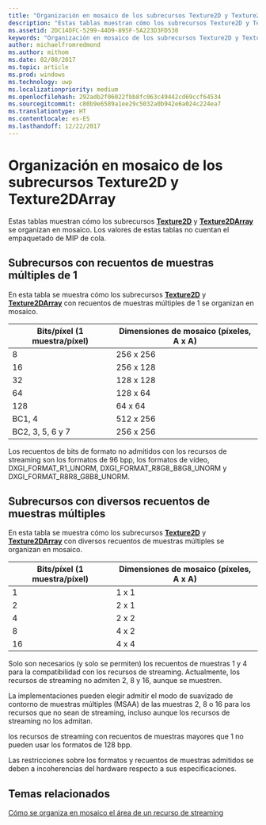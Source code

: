 ```yaml
---
title: "Organización en mosaico de los subrecursos Texture2D y Texture2DArray"
description: "Estas tablas muestran cómo los subrecursos Texture2D y Texture2DArray se organizan en mosaico."
ms.assetid: 2DC14DFC-5299-44D9-895F-5A223D3FD530
keywords: "Organización en mosaico de los subrecursos Texture2D y Texture2DArray"
author: michaelfromredmond
ms.author: mithom
ms.date: 02/08/2017
ms.topic: article
ms.prod: windows
ms.technology: uwp
ms.localizationpriority: medium
ms.openlocfilehash: 292adb2f06022fbb8fc063c49442cd69ccf64534
ms.sourcegitcommit: c80b9e6589a1ee29c5032a0b942e6a024c224ea7
ms.translationtype: HT
ms.contentlocale: es-ES
ms.lasthandoff: 12/22/2017
---
```

# <a name="texture2d-and-texture2darray-subresource-tiling"></a>Organización en mosaico de los subrecursos Texture2D y Texture2DArray


Estas tablas muestran cómo los subrecursos [**Texture2D**](https://msdn.microsoft.com/library/windows/desktop/ff471525) y [**Texture2DArray**](https://msdn.microsoft.com/library/windows/desktop/ff471526) se organizan en mosaico. Los valores de estas tablas no cuentan el empaquetado de MIP de cola.

## <a name="span-idsubresources-with-multisample-counts-of-1spanspan-idsubresources-with-multisample-counts-of-1spanspan-idsubresources-with-multisample-counts-of-1spansubresources-with-multisample-counts-of-1"></a><span id="Subresources-with-multisample-counts-of-1"></span><span id="subresources-with-multisample-counts-of-1"></span><span id="SUBRESOURCES-WITH-MULTISAMPLE-COUNTS-OF-1"></span>Subrecursos con recuentos de muestras múltiples de 1


En esta tabla se muestra cómo los subrecursos [**Texture2D**](https://msdn.microsoft.com/library/windows/desktop/ff471525) y [**Texture2DArray**](https://msdn.microsoft.com/library/windows/desktop/ff471526) con recuentos de muestras múltiples de 1 se organizan en mosaico.

| Bits/píxel (1 muestra/píxel) | Dimensiones de mosaico (píxeles, A x A) |
|-----------------------------|-------------------------------|
| 8                           | 256 x 256                       |
| 16                          | 256 x 128                       |
| 32                          | 128 x 128                       |
| 64                          | 128 x 64                        |
| 128                         | 64 x 64                         |
| BC1, 4                       | 512 x 256                       |
| BC2, 3, 5, 6 y 7                 | 256 x 256                       |

 

Los recuentos de bits de formato no admitidos con los recursos de streaming son los formatos de 96 bpp, los formatos de vídeo, DXGI\_FORMAT\_R1\_UNORM, DXGI\_FORMAT\_R8G8\_B8G8\_UNORM y DXGI\_FORMAT\_R8R8\_G8B8\_UNORM.

## <a name="span-idsubresources-with-various-multisample-countsspanspan-idsubresources-with-various-multisample-countsspanspan-idsubresources-with-various-multisample-countsspansubresources-with-various-multisample-counts"></a><span id="Subresources-with-various-multisample-counts"></span><span id="subresources-with-various-multisample-counts"></span><span id="SUBRESOURCES-WITH-VARIOUS-MULTISAMPLE-COUNTS"></span>Subrecursos con diversos recuentos de muestras múltiples


En esta tabla se muestra cómo los subrecursos [**Texture2D**](https://msdn.microsoft.com/library/windows/desktop/ff471525) y [**Texture2DArray**](https://msdn.microsoft.com/library/windows/desktop/ff471526) con diversos recuentos de muestras múltiples se organizan en mosaico.

| Bits/píxel (1 muestra/píxel) | Dimensiones de mosaico (píxeles, A x A) |
|-----------------------------|-------------------------------|
| 1                           | 1 x 1                           |
| 2                           | 2 x 1                           |
| 4                           | 2 x 2                           |
| 8                           | 4 x 2                           |
| 16                          | 4 x 4                           |

 

Solo son necesarios (y solo se permiten) los recuentos de muestras 1 y 4 para la compatibilidad con los recursos de streaming. Actualmente, los recursos de streaming no admiten 2, 8 y 16, aunque se muestren.

La implementaciones pueden elegir admitir el modo de suavizado de contorno de muestras múltiples (MSAA) de las muestras 2, 8 o 16 para los recursos que no sean de streaming, incluso aunque los recursos de streaming no los admitan.

los recursos de streaming con recuentos de muestras mayores que 1 no pueden usar los formatos de 128 bpp.

Las restricciones sobre los formatos y recuentos de muestras admitidos se deben a incoherencias del hardware respecto a sus especificaciones.

## <a name="span-idrelated-topicsspanrelated-topics"></a><span id="related-topics"></span>Temas relacionados


[Cómo se organiza en mosaico el área de un recurso de streaming](how-a-streaming-resource-s-area-is-tiled.md)

 

 




